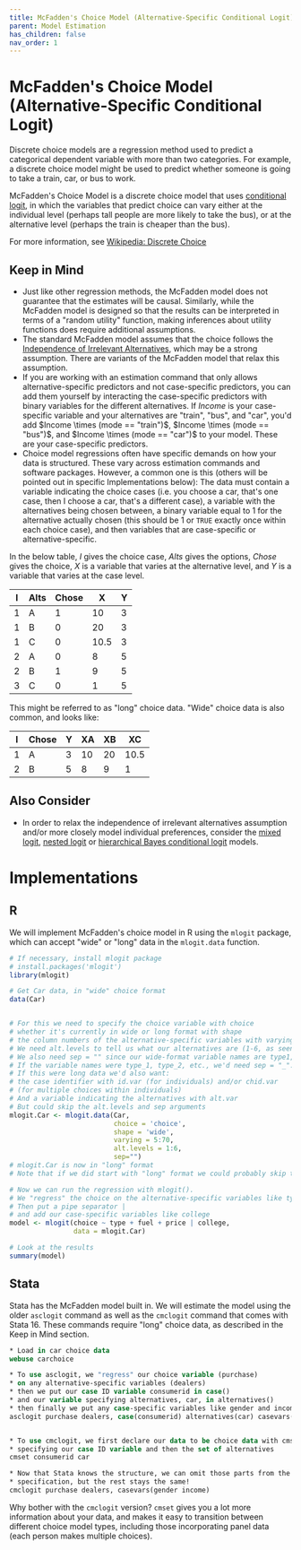 ```yaml
---
title: McFadden's Choice Model (Alternative-Specific Conditional Logit)
parent: Model Estimation
has_children: false
nav_order: 1
---
```


# McFadden's Choice Model (Alternative-Specific Conditional Logit)

Discrete choice models are a regression method used to predict a categorical dependent variable with more than two categories. For example, a discrete choice model might be used to predict whether someone is going to take a train, car, or bus to work. 

McFadden's Choice Model is a discrete choice model that uses [conditional logit](https://lost-stats.github.io/Model_Estimation/conditional_logit.html), in which the variables that predict choice can vary either at the individual level (perhaps tall people are more likely to take the bus), or at the alternative level (perhaps the train is cheaper than the bus).

For more information, see [Wikipedia: Discrete Choice](https://en.wikipedia.org/wiki/Discrete_choice)

## Keep in Mind

- Just like other regression methods, the McFadden model does not guarantee that the estimates will be causal. Similarly, while the McFadden model is designed so that the results can be interpreted in terms of a "random utility" function, making inferences about utility functions does require additional assumptions.
- The standard McFadden model assumes that the choice follows the [Independence of Irrelevant Alternatives](https://en.wikipedia.org/wiki/Independence_of_irrelevant_alternatives#In_econometrics), which may be a strong assumption. There are variants of the McFadden model that relax this assumption.
- If you are working with an estimation command that only allows alternative-specific predictors and not case-specific predictors, you can add them yourself by interacting the case-specific predictors with binary variables for the different alternatives. If $Income$ is your case-specific variable and your alternatives are "train", "bus", and "car", you'd add $Income \times (mode == "train")$, $Income \times (mode == "bus")$, and $Income \times (mode == "car")$ to your model. These are your case-specific predictors.
- Choice model regressions often have specific demands on how your data is structured. These vary across estimation commands and software packages. However, a common one is this (others will be pointed out in specific Implementations below): The data must contain a variable indicating the choice cases (i.e. you choose a car, that's one case, then I choose a car, that's a different case), a variable with the alternatives being chosen between, a binary variable equal to 1 for the alternative actually chosen (this should be 1 or `TRUE` exactly once within each choice case), and then variables that are case-specific or alternative-specific.

In the below table, $I$ gives the choice case, $Alts$ gives the options, $Chose$ gives the choice, $X$ is a variable that varies at the alternative level, and $Y$ is a variable that varies at the case level.

|I|Alts|Chose|X|Y|
|-|----|-----|-|-|
|1|A   | 1   |10|3|
|1|B   | 0   |20|3|
|1|C   | 0   |10.5|3|
|2|A   | 0   |8 |5|
|2|B   | 1   |9 |5|
|3|C   | 0   |1 |5|

This might be referred to as "long" choice data. "Wide" choice data is also common, and looks like:

|I|Chose|Y|XA|XB|XC|
|-|-----|-|--|--|--|
|1|A    |3|10|20|10.5|
|2|B    |5|8|9|1|

## Also Consider

- In order to relax the independence of irrelevant alternatives assumption and/or more closely model individual preferences, consider the [mixed logit](https://lost-stats.github.io/Model_Estimation/mixed_logit.html), [nested logit](https://lost-stats.github.io/Model_Estimation/nested_logit.html) or [hierarchical Bayes conditional logit](https://lost-stats.github.io/Model_Estimation/hierarchical_bayes_conditional_logit.html) models.

# Implementations

## R

We will implement McFadden's choice model in R using the `mlogit` package, which can accept "wide" or "long" data in the `mlogit.data` function.

```R
# If necessary, install mlogit package
# install.packages('mlogit')
library(mlogit)

# Get Car data, in "wide" choice format
data(Car)


# For this we need to specify the choice variable with choice
# whether it's currently in wide or long format with shape
# the column numbers of the alternative-specific variables with varying.
# We need alt.levels to tell us what our alternatives are (1-6, as seen in choice).
# We also need sep = "" since our wide-format variable names are type1, type2, etc.
# If the variable names were type_1, type_2, etc., we'd need sep = "_".
# If this were long data we'd also want:
# the case identifier with id.var (for individuals) and/or chid.var 
# (for multiple choices within individuals)
# And a variable indicating the alternatives with alt.var
# But could skip the alt.levels and sep arguments
mlogit.Car <- mlogit.data(Car,
                          choice = 'choice',
                          shape = 'wide',
                          varying = 5:70,
                          alt.levels = 1:6,
                          sep="")
# mlogit.Car is now in "long" format
# Note that if we did start with "long" format we could probably skip the mlogit.data() step.

# Now we can run the regression with mlogit().
# We "regress" the choice on the alternative-specific variables like type, fuel, and price
# Then put a pipe separator | 
# and add our case-specific variables like college
model <- mlogit(choice ~ type + fuel + price | college, 
                data = mlogit.Car)

# Look at the results
summary(model)
```

## Stata

Stata has the McFadden model built in. We will estimate the model using the older `asclogit` command as well as the `cmclogit` command that comes with Stata 16. These commands require "long" choice data, as described in the Keep in Mind section.

```stata
* Load in car choice data
webuse carchoice

* To use asclogit, we "regress" our choice variable (purchase)
* on any alternative-specific variables (dealers)
* then we put our case ID variable consumerid in case()
* and our variable specifying alternatives, car, in alternatives()
* then finally we put any case-specific variables like gender and income, in casevars()
asclogit purchase dealers, case(consumerid) alternatives(car) casevars(gender income)


* To use cmclogit, we first declare our data to be choice data with cmset
* specifying our case ID variable and then the set of alternatives
cmset consumerid car

* Now that Stata knows the structure, we can omit those parts from the asclogit
* specification, but the rest stays the same!
cmclogit purchase dealers, casevars(gender income)
```

Why bother with the `cmclogit` version? `cmset` gives you a lot more information about your data, and makes it easy to transition between different choice model types, including those incorporating panel data (each person makes multiple choices).